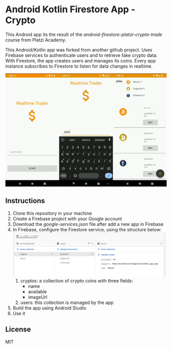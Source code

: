 # Android Kotlin Firestore App - Crypto

This Android app its the result of the *android-firestore-platzi-crypto-trade* course from Platzi Academy.

This Android/Kotlin app was forked from another github project. Uses Firebase services to authenticate users and to retrieve fake crypto data. With Firestore, the app creates users and manages its coins. Every app instance subscribes to Firestore to listen for data changes in realtime.

![](pictures/01.webp)

## Instructions

1. Clone this repository in your machine
2. Create a Firebase project with your Google account
3. Download the *google-services.json* file after add a new app in Firebase
4. In Firebase, configure the Firestore service, using the structure below:
   ![](pictures/02.webp)
   1. cryptos: a collection of crypto coins with three fields:
      - name
      - available
      - imageUrl
   2. users: this collection is managed by the app
5. Build the app using Android Studio
6. Use it

## License
MIT